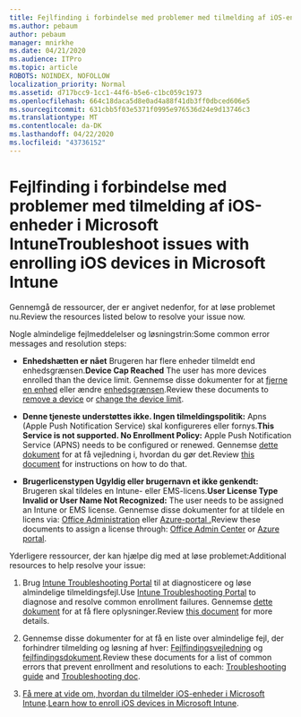 ```yaml
---
title: Fejlfinding i forbindelse med problemer med tilmelding af iOS-enheder i Microsoft Intune
ms.author: pebaum
author: pebaum
manager: mnirkhe
ms.date: 04/21/2020
ms.audience: ITPro
ms.topic: article
ROBOTS: NOINDEX, NOFOLLOW
localization_priority: Normal
ms.assetid: d717bcc9-1cc1-44f6-b5e6-c1bc059c1973
ms.openlocfilehash: 664c18daca5d8e0ad4a88f41db3ff0dbced606e5
ms.sourcegitcommit: 631cbb5f03e5371f0995e976536d24e9d13746c3
ms.translationtype: MT
ms.contentlocale: da-DK
ms.lasthandoff: 04/22/2020
ms.locfileid: "43736152"
---
```

# <a name="troubleshoot-issues-with-enrolling-ios-devices-in-microsoft-intune"></a><span data-ttu-id="4e355-102">Fejlfinding i forbindelse med problemer med tilmelding af iOS-enheder i Microsoft Intune</span><span class="sxs-lookup"><span data-stu-id="4e355-102">Troubleshoot issues with enrolling iOS devices in Microsoft Intune</span></span>

<span data-ttu-id="4e355-103">Gennemgå de ressourcer, der er angivet nedenfor, for at løse problemet nu.</span><span class="sxs-lookup"><span data-stu-id="4e355-103">Review the resources listed below to resolve your issue now.</span></span> 
  
<span data-ttu-id="4e355-104">Nogle almindelige fejlmeddelelser og løsningstrin:</span><span class="sxs-lookup"><span data-stu-id="4e355-104">Some common error messages and resolution steps:</span></span>
  
- <span data-ttu-id="4e355-105">**Enhedshætten er nået** Brugeren har flere enheder tilmeldt end enhedsgrænsen.</span><span class="sxs-lookup"><span data-stu-id="4e355-105">**Device Cap Reached** The user has more devices enrolled than the device limit.</span></span> <span data-ttu-id="4e355-106">Gennemse disse dokumenter for at [fjerne en enhed](https://docs.microsoft.com/intune/devices-wipe) eller ændre [enhedsgrænsen](https://docs.microsoft.com/intune/enrollment-restrictions-set#set-device-limit-restrictions).</span><span class="sxs-lookup"><span data-stu-id="4e355-106">Review these documents to [remove a device](https://docs.microsoft.com/intune/devices-wipe) or [change the device limit](https://docs.microsoft.com/intune/enrollment-restrictions-set#set-device-limit-restrictions).</span></span>
    
- <span data-ttu-id="4e355-107">**Denne tjeneste understøttes ikke. Ingen tilmeldingspolitik:** Apns (Apple Push Notification Service) skal konfigureres eller fornys.</span><span class="sxs-lookup"><span data-stu-id="4e355-107">**This Service is not supported. No Enrollment Policy:** Apple Push Notification Service (APNS) needs to be configured or renewed.</span></span> <span data-ttu-id="4e355-108">Gennemse [dette dokument](https://docs.microsoft.com/intune/apple-mdm-push-certificate-get) for at få vejledning i, hvordan du gør det.</span><span class="sxs-lookup"><span data-stu-id="4e355-108">Review [this document](https://docs.microsoft.com/intune/apple-mdm-push-certificate-get) for instructions on how to do that.</span></span> 
    
- <span data-ttu-id="4e355-109">**Brugerlicenstypen Ugyldig eller brugernavn et ikke genkendt:** Brugeren skal tildeles en Intune- eller EMS-licens.</span><span class="sxs-lookup"><span data-stu-id="4e355-109">**User License Type Invalid or User Name Not Recognized:** The user needs to be assigned an Intune or EMS license.</span></span> <span data-ttu-id="4e355-110">Gennemse disse dokumenter for at tildele en licens via: [Office Administration](https://docs.microsoft.com/intune/licenses-assign) eller [Azure-portal .](https://docs.microsoft.com/azure/active-directory/license-users-groups)</span><span class="sxs-lookup"><span data-stu-id="4e355-110">Review these documents to assign a license through: [Office Admin Center](https://docs.microsoft.com/intune/licenses-assign) or [Azure portal](https://docs.microsoft.com/azure/active-directory/license-users-groups).</span></span>
    
<span data-ttu-id="4e355-111">Yderligere ressourcer, der kan hjælpe dig med at løse problemet:</span><span class="sxs-lookup"><span data-stu-id="4e355-111">Additional resources to help resolve your issue:</span></span>
  
1. <span data-ttu-id="4e355-112">Brug [Intune Troubleshooting Portal](https://devicemanagement.microsoft.com/#blade/Microsoft_Intune_DeviceSettings/TroubleshootBlade) til at diagnosticere og løse almindelige tilmeldingsfejl.</span><span class="sxs-lookup"><span data-stu-id="4e355-112">Use [Intune Troubleshooting Portal](https://devicemanagement.microsoft.com/#blade/Microsoft_Intune_DeviceSettings/TroubleshootBlade) to diagnose and resolve common enrollment failures.</span></span> <span data-ttu-id="4e355-113">Gennemse [dette dokument](https://docs.microsoft.com/intune/help-desk-operators) for at få flere oplysninger.</span><span class="sxs-lookup"><span data-stu-id="4e355-113">Review [this document](https://docs.microsoft.com/intune/help-desk-operators) for more details.</span></span> 
    
2. <span data-ttu-id="4e355-114">Gennemse disse dokumenter for at få en liste over almindelige fejl, der forhindrer tilmelding og løsning af hver: [Fejlfindingsvejledning](https://support.microsoft.com/help/4039809/troubleshooting-ios-device-enrollment-in-intune) og [fejlfindingsdokument](https://docs.microsoft.com/intune-classic/troubleshoot/troubleshoot-device-enrollment-in-intune).</span><span class="sxs-lookup"><span data-stu-id="4e355-114">Review these documents for a list of common errors that prevent enrollment and resolutions to each: [Troubleshooting guide](https://support.microsoft.com/help/4039809/troubleshooting-ios-device-enrollment-in-intune) and [Troubleshooting doc](https://docs.microsoft.com/intune-classic/troubleshoot/troubleshoot-device-enrollment-in-intune).</span></span>
    
3. <span data-ttu-id="4e355-115">[Få mere at vide om, hvordan du tilmelder iOS-enheder i Microsoft Intune](https://docs.microsoft.com/intune/ios-enroll).</span><span class="sxs-lookup"><span data-stu-id="4e355-115">[Learn how to enroll iOS devices in Microsoft Intune](https://docs.microsoft.com/intune/ios-enroll).</span></span>
    

